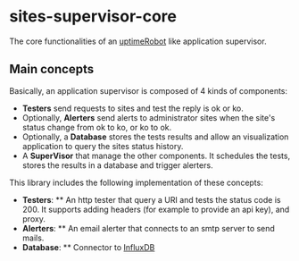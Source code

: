 # sites-supervisor-core

The core functionalities of an [uptimeRobot](https://uptimerobot.com/) like application supervisor.

## Main concepts
Basically, an application supervisor is composed of 4 kinds of components:
* **Testers** send requests to sites and test the reply is ok or ko.
* Optionally, **Alerters** send alerts to administrator sites when the site's status change from ok to ko, or ko to ok.
* Optionally, a **Database** stores the tests results and allow an visualization application to query the sites status history.
* A **SuperVisor** that manage the other components. It schedules the tests, stores the results in a database and trigger alerters.

This library includes the following implementation of these concepts:
* **Testers**:
  ** An http tester that query a URI and tests the status code is 200. It supports adding headers (for example to provide an api key), and proxy.
* **Alerters**:
  ** An email alerter that connects to an smtp server to send mails.
* **Database**:
  ** Connector to [InfluxDB](https://www.influxdata.com/)



